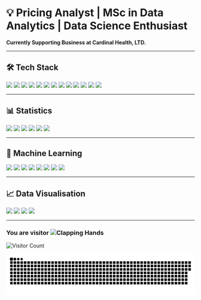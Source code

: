 # 💡 Pricing Analyst | MSc in Data Analytics | Data Science Enthusiast  

**Currently Supporting Business at Cardinal Health, LTD.**  

---

## 🛠 Tech Stack  
<p align="left">
  <img src="https://img.shields.io/badge/Python-3776AB?style=for-the-badge&logo=python&logoColor=white" />
  <img src="https://img.shields.io/badge/R-276DC3?style=for-the-badge&logo=r&logoColor=white" />
  <img src="https://img.shields.io/badge/SQL-4479A1?style=for-the-badge&logo=sqlite&logoColor=white" />
  <img src="https://img.shields.io/badge/GitHub-181717?style=for-the-badge&logo=github&logoColor=white" />
  <img src="https://img.shields.io/badge/Linux-FCC624?style=for-the-badge&logo=linux&logoColor=black" />
  <img src="https://img.shields.io/badge/Jupyter-F37626?style=for-the-badge&logo=jupyter&logoColor=white" />
  <img src="https://img.shields.io/badge/Apache%20Spark-E25A1C?style=for-the-badge&logo=apachespark&logoColor=white" />
  <img src="https://img.shields.io/badge/Hadoop-66CCFF?style=for-the-badge&logo=apachehadoop&logoColor=black" />
  <img src="https://img.shields.io/badge/MapReduce-FF9900?style=for-the-badge" />
  <img src="https://img.shields.io/badge/Hive-FDEE21?style=for-the-badge&logo=apachehive&logoColor=black" />
  <img src="https://img.shields.io/badge/Cassandra-1287B1?style=for-the-badge&logo=apachecassandra&logoColor=white" />
  <img src="https://img.shields.io/badge/MongoDB-47A248?style=for-the-badge&logo=mongodb&logoColor=white" />
  <img src="https://img.shields.io/badge/Streamlit-FF4B4B?style=for-the-badge&logo=streamlit&logoColor=white" />
</p>

---

## 📊 Statistics
<p align="left">
  <img src="https://img.shields.io/badge/Confidence%20Intervals-1E90FF?style=for-the-badge" />
  <img src="https://img.shields.io/badge/T--Tests-228B22?style=for-the-badge" />
  <img src="https://img.shields.io/badge/Chi--Square%20Test-FF6F00?style=for-the-badge" />
  <img src="https://img.shields.io/badge/Hypothesis%20Testing-800080?style=for-the-badge" />
  <img src="https://img.shields.io/badge/ANOVA-FFD700?style=for-the-badge" />
  <img src="https://img.shields.io/badge/Kruskal--Wallis%20Test-4E79A7?style=for-the-badge" />
</p>

---

## 🤖 Machine Learning  
<p align="left">
  <img src="https://img.shields.io/badge/Linear%20Regression-008B8B?style=for-the-badge" />
  <img src="https://img.shields.io/badge/Random%20Forest-32CD32?style=for-the-badge" />
  <img src="https://img.shields.io/badge/Decision%20Trees-8B0000?style=for-the-badge" />
  <img src="https://img.shields.io/badge/KNN-FFA500?style=for-the-badge" />
  <img src="https://img.shields.io/badge/Neural%20Networks-4B0082?style=for-the-badge" />
  <img src="https://img.shields.io/badge/CNN-FF4500?style=for-the-badge" />
  <img src="https://img.shields.io/badge/SVM-FF69B4?style=for-the-badge" />
  <img src="https://img.shields.io/badge/K--Means-4682B4?style=for-the-badge" />
</p>

---

## 📈 Data Visualisation  
<p align="left">
  <img src="https://img.shields.io/badge/Matplotlib-3776AB?style=for-the-badge&logo=python&logoColor=white" />
  <img src="https://img.shields.io/badge/Seaborn-40E0D0?style=for-the-badge" />
  <img src="https://img.shields.io/badge/Tableau-E97627?style=for-the-badge&logo=tableau&logoColor=white" />
  <img src="https://img.shields.io/badge/Power%20BI-F2C811?style=for-the-badge&logo=powerbi&logoColor=black" />
</p>

---

### You are visitor <img src="https://raw.githubusercontent.com/Tarikul-Islam-Anik/Animated-Fluent-Emojis/master/Emojis/Hand%20gestures/Clapping%20Hands.png" alt="Clapping Hands" width="25" height="25" />

![Visitor Count](https://komarev.com/ghpvc/?username=josericodata&color=orange&style=flat-square)


<p align="center">
  <img src="assets/github-snake.svg" alt="Snake Animation" style="pointer-events: none;"/>
</p> 